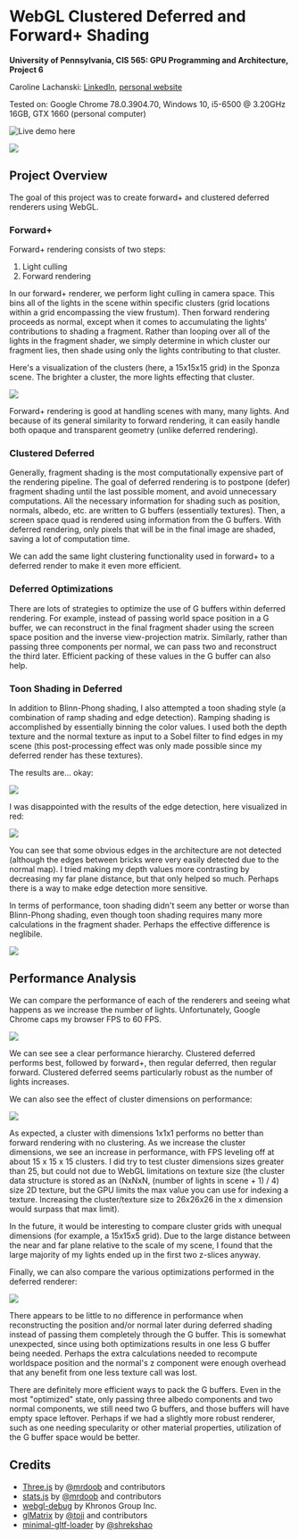 # WebGL Clustered Deferred and Forward+ Shading
**University of Pennsylvania, CIS 565: GPU Programming and Architecture,
Project 6**

Caroline Lachanski: [LinkedIn](https://www.linkedin.com/in/caroline-lachanski/), [personal website](http://carolinelachanski.com/)

Tested on: Google Chrome 78.0.3904.70, Windows 10, i5-6500 @ 3.20GHz 16GB, GTX 1660 (personal computer)

![**Live demo here**](http://carolinelachanski.com/Project6-WebGL-Clustered-Deferred-Forward-Plus/)

![](images/forwardPlus.gif)

## Project Overview

The goal of this project was to create forward+ and clustered deferred renderers using WebGL. 

### Forward+

Forward+ rendering consists of two steps: 

1. Light culling
2. Forward rendering

In our forward+ renderer, we perform light culling in camera space. This bins all of the lights in the scene within specific clusters (grid locations within a grid encompassing the view frustum). Then forward rendering proceeds as normal, except when it comes to accumulating the lights' contributions to shading a fragment. Rather than looping over all of the lights in the fragment shader, we simply determine in which cluster our fragment lies, then shade using only the lights contributing to that cluster.

Here's a visualization of the clusters (here, a 15x15x15 grid) in the Sponza scene. The brighter a cluster, the more lights effecting that cluster.

![](images/clustersVisualized.png)

Forward+ rendering is good at handling scenes with many, many lights. And because of its general similarity to forward rendering, it can easily handle both opaque and transparent geometry (unlike deferred rendering). 

### Clustered Deferred

Generally, fragment shading is the most computationally expensive part of the rendering pipeline. The goal of deferred rendering is to postpone (defer) fragment shading until the last possible moment, and avoid unnecessary computations. All the necessary information for shading such as position, normals, albedo, etc. are written to G buffers (essentially textures). Then, a screen space quad is rendered using information from the G buffers. With deferred rendering, only pixels that will be in the final image are shaded, saving a lot of computation time.

We can add the same light clustering functionality used in forward+ to a deferred render to make it even more efficient. 

### Deferred Optimizations

There are lots of strategies to optimize the use of G buffers within deferred rendering. For example, instead of passing world space position in a G buffer, we can reconstruct in the final fragment shader using the screen space position and the inverse view-projection matrix. Similarly, rather than passing three components per normal, we can pass two and reconstruct the third later. Efficient packing of these values in the G buffer can also help.

### Toon Shading in Deferred

In addition to Blinn-Phong shading, I also attempted a toon shading style (a combination of ramp shading and edge detection). Ramping shading is accomplished by essentially binning the color values. I used both the depth texture and the normal texture as input to a Sobel filter to find edges in my scene (this post-processing effect was only made possible since my deferred render has these textures).

The results are... okay:

![](images/toonShading.gif)

I was disappointed with the results of the edge detection, here visualized in red:

![](images/edgesVisualized.PNG)

You can see that some obvious edges in the architecture are not detected (although the edges between bricks were very easily detected due to the normal map). I tried making my depth values more contrasting by decreasing my far plane distance, but that only helped so much. Perhaps there is a way to make edge detection more sensitive.

In terms of performance, toon shading didn't seem any better or worse than Blinn-Phong shading, even though toon shading requires many more calculations in the fragment shader. Perhaps the effective difference is neglibile.

![](images/FPSvsShading.png)

## Performance Analysis

We can compare the performance of each of the renderers and seeing what happens as we increase the number of lights. Unfortunately, Google Chrome caps my browser FPS to 60 FPS.

![](images/FPSvsRenderer.png)

We can see see a clear performance hierarchy. Clustered deferred performs best, followed by forward+, then regular deferred, then regular forward. Clustered deferred seems particularly robust as the number of lights increases.

We can also see the effect of cluster dimensions on performance:

![](images/FPSvsClusterSize.png)

As expected, a cluster with dimensions 1x1x1 performs no better than forward rendering with no clustering. As we increase the cluster dimensions, we see an increase in performance, with FPS leveling off at about 15 x 15 x 15 clusters. I did try to test cluster dimensions sizes greater than 25, but could not due to WebGL limitations on texture size (the cluster data structure is stored as an (NxNxN, (number of lights in scene + 1) / 4) size 2D texture, but the GPU limits the max value you can use for indexing a texture. Increasing the cluster/texture size to 26x26x26 in the x dimension would surpass that max limit).

In the future, it would be interesting to compare cluster grids with unequal dimensions (for example, a 15x15x5 grid). Due to the large distance between the near and far plane relative to the scale of my scene, I found that the large majority of my lights ended up in the first two z-slices anyway.

Finally, we can also compare the various optimizations performed in the deferred renderer:

![](images/FPSvsDeferredOptimizations.png)

There appears to be little to no difference in performance when reconstructing the position and/or normal later during deferred shading instead of passing them completely through the G buffer. This is somewhat unexpected, since using both optimizations results in one less G buffer being needed. Perhaps the extra calculations needed to recompute worldspace position and the normal's z component were enough overhead that any benefit from one less texture call was lost. 

There are definitely more efficient ways to pack the G buffers. Even in the most "optimized" state, only passing three albedo components and two normal components, we still need two G buffers, and those buffers will have empty space leftover. Perhaps if we had a slightly more robust renderer, such as one needing specularity or other material properties, utilization of the G buffer space would be better.

## Credits

* [Three.js](https://github.com/mrdoob/three.js) by [@mrdoob](https://github.com/mrdoob) and contributors
* [stats.js](https://github.com/mrdoob/stats.js) by [@mrdoob](https://github.com/mrdoob) and contributors
* [webgl-debug](https://github.com/KhronosGroup/WebGLDeveloperTools) by Khronos Group Inc.
* [glMatrix](https://github.com/toji/gl-matrix) by [@toji](https://github.com/toji) and contributors
* [minimal-gltf-loader](https://github.com/shrekshao/minimal-gltf-loader) by [@shrekshao](https://github.com/shrekshao)
